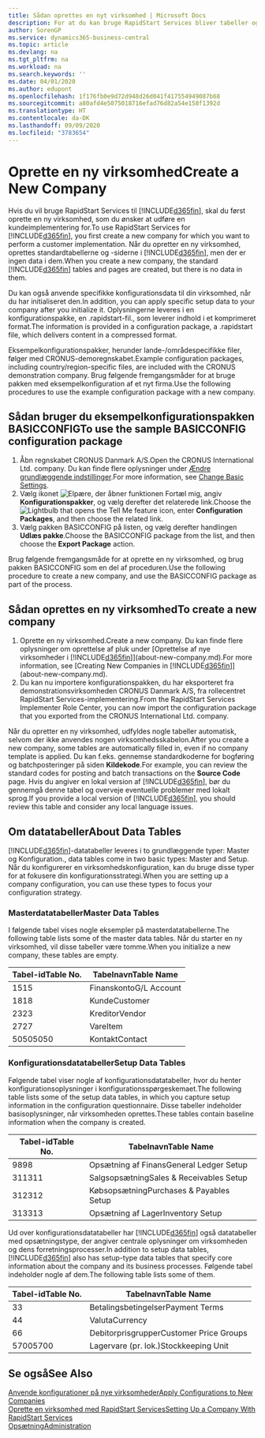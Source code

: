 ```yaml
---
title: Sådan oprettes en nyt virksomhed | Microsoft Docs
description: For at du kan bruge RapidStart Services bliver tabeller og sider oprettet, men der er ingen data i dem.
author: SorenGP
ms.service: dynamics365-business-central
ms.topic: article
ms.devlang: na
ms.tgt_pltfrm: na
ms.workload: na
ms.search.keywords: ''
ms.date: 04/01/2020
ms.author: edupont
ms.openlocfilehash: 1f176fb0e9d72d948d26d041f417554949087b68
ms.sourcegitcommit: a80afd4e5075018716efad76d82a54e158f1392d
ms.translationtype: HT
ms.contentlocale: da-DK
ms.lasthandoff: 09/09/2020
ms.locfileid: "3783654"
---
```

# <a name="create-a-new-company"></a><span data-ttu-id="b9118-103">Oprette en ny virksomhed</span><span class="sxs-lookup"><span data-stu-id="b9118-103">Create a New Company</span></span>
<span data-ttu-id="b9118-104">Hvis du vil bruge RapidStart Services til [!INCLUDE[d365fin](includes/d365fin_md.md)], skal du først oprette en ny virksomhed, som du ønsker at udføre en kundeimplementering for.</span><span class="sxs-lookup"><span data-stu-id="b9118-104">To use RapidStart Services for [!INCLUDE[d365fin](includes/d365fin_md.md)], you first create a new company for which you want to perform a customer implementation.</span></span> <span data-ttu-id="b9118-105">Når du opretter en ny virksomhed, oprettes standardtabellerne og -siderne i [!INCLUDE[d365fin](includes/d365fin_md.md)], men der er ingen data i dem.</span><span class="sxs-lookup"><span data-stu-id="b9118-105">When you create a new company, the standard [!INCLUDE[d365fin](includes/d365fin_md.md)] tables and pages are created, but there is no data in them.</span></span>

<span data-ttu-id="b9118-106">Du kan også anvende specifikke konfigurationsdata til din virksomhed, når du har initialiseret den.</span><span class="sxs-lookup"><span data-stu-id="b9118-106">In addition, you can apply specific setup data to your company after you initialize it.</span></span> <span data-ttu-id="b9118-107">Oplysningerne leveres i en konfigurationspakke, en .rapidstart-fil., som leverer indhold i et komprimeret format.</span><span class="sxs-lookup"><span data-stu-id="b9118-107">The information is provided in a configuration package, a .rapidstart file, which delivers content in a compressed format.</span></span>  

<span data-ttu-id="b9118-108">Eksempelkonfigurationspakker, herunder lande-/områdespecifikke filer, følger med CRONUS-demoregnskabet.</span><span class="sxs-lookup"><span data-stu-id="b9118-108">Example configuration packages, including country/region-specific files, are included with the CRONUS demonstration company.</span></span> <span data-ttu-id="b9118-109">Brug følgende fremgangsmåder for at bruge pakken med eksempelkonfiguration af et nyt firma.</span><span class="sxs-lookup"><span data-stu-id="b9118-109">Use the following procedures to use the example configuration package with a new company.</span></span>  

## <a name="to-use-the-sample-basicconfig-configuration-package"></a><span data-ttu-id="b9118-110">Sådan bruger du eksempelkonfigurationspakken BASICCONFIG</span><span class="sxs-lookup"><span data-stu-id="b9118-110">To use the sample BASICCONFIG configuration package</span></span>  
1. <span data-ttu-id="b9118-111">Åbn regnskabet CRONUS Danmark A/S.</span><span class="sxs-lookup"><span data-stu-id="b9118-111">Open the CRONUS International Ltd. company.</span></span> <span data-ttu-id="b9118-112">Du kan finde flere oplysninger under [Ændre grundlæggende indstillinger](ui-change-basic-settings.md).</span><span class="sxs-lookup"><span data-stu-id="b9118-112">For more information, see [Change Basic Settings](ui-change-basic-settings.md).</span></span>
2. <span data-ttu-id="b9118-113">Vælg ikonet ![Elpære, der åbner funktionen Fortæl mig](media/ui-search/search_small.png "Fortæl mig, hvad du vil foretage dig"), angiv **Konfigurationspakker**, og vælg derefter det relaterede link.</span><span class="sxs-lookup"><span data-stu-id="b9118-113">Choose the ![Lightbulb that opens the Tell Me feature](media/ui-search/search_small.png "Tell me what you want to do") icon, enter **Configuration Packages**, and then choose the related link.</span></span>  
3. <span data-ttu-id="b9118-114">Vælg pakken BASICCONFIG på listen, og vælg derefter handlingen **Udlæs pakke**.</span><span class="sxs-lookup"><span data-stu-id="b9118-114">Choose the BASICCONFIG package from the list, and then choose the **Export Package** action.</span></span>  

<span data-ttu-id="b9118-115">Brug følgende fremgangsmåde for at oprette en ny virksomhed, og brug pakken BASICCONFIG som en del af proceduren.</span><span class="sxs-lookup"><span data-stu-id="b9118-115">Use the following procedure to create a new company, and use the BASICCONFIG package as part of the process.</span></span>  

## <a name="to-create-a-new-company"></a><span data-ttu-id="b9118-116">Sådan oprettes en ny virksomhed</span><span class="sxs-lookup"><span data-stu-id="b9118-116">To create a new company</span></span>  
1. <span data-ttu-id="b9118-117">Oprette en ny virksomhed.</span><span class="sxs-lookup"><span data-stu-id="b9118-117">Create a new company.</span></span> <span data-ttu-id="b9118-118">Du kan finde flere oplysninger om oprettelse af pluk under [Oprettelse af nye virksomheder i [!INCLUDE[d365fin](includes/d365fin_md.md)]](about-new-company.md).</span><span class="sxs-lookup"><span data-stu-id="b9118-118">For more information, see [Creating New Companies in [!INCLUDE[d365fin](includes/d365fin_md.md)]](about-new-company.md).</span></span>
2. <span data-ttu-id="b9118-119">Du kan nu importere konfigurationspakken, du har eksporteret fra demonstrationsvirksomheden CRONUS Danmark A/S, fra rollecentret RapidStart Services-implementering.</span><span class="sxs-lookup"><span data-stu-id="b9118-119">From the RapidStart Services Implementer Role Center, you can now import the configuration package that you exported from the CRONUS International Ltd. company.</span></span>

<span data-ttu-id="b9118-120">Når du opretter en ny virksomhed, udfyldes nogle tabeller automatisk, selvom der ikke anvendes nogen virksomhedsskabelon.</span><span class="sxs-lookup"><span data-stu-id="b9118-120">After you create a new company, some tables are automatically filled in, even if no company template is applied.</span></span> <span data-ttu-id="b9118-121">Du kan f.eks. gennemse standardkoderne for bogføring og batchposteringer på siden **Kildekode**.</span><span class="sxs-lookup"><span data-stu-id="b9118-121">For example, you can review the standard codes for posting and batch transactions on the **Source Code** page.</span></span> <span data-ttu-id="b9118-122">Hvis du angiver en lokal version af [!INCLUDE[d365fin](includes/d365fin_md.md)], bør du gennemgå denne tabel og overveje eventuelle problemer med lokalt sprog.</span><span class="sxs-lookup"><span data-stu-id="b9118-122">If you provide a local version of [!INCLUDE[d365fin](includes/d365fin_md.md)], you should review this table and consider any local language issues.</span></span>

## <a name="about-data-tables"></a><span data-ttu-id="b9118-123">Om datatabeller</span><span class="sxs-lookup"><span data-stu-id="b9118-123">About Data Tables</span></span>
[!INCLUDE[d365fin](includes/d365fin_md.md)]<span data-ttu-id="b9118-124">-datatabeller leveres i to grundlæggende typer: Master og Konfiguration.</span><span class="sxs-lookup"><span data-stu-id="b9118-124">, data tables come in two basic types: Master and Setup.</span></span> <span data-ttu-id="b9118-125">Når du konfigurerer en virksomhedskonfiguration, kan du bruge disse typer for at fokusere din konfigurationsstrategi.</span><span class="sxs-lookup"><span data-stu-id="b9118-125">When you are setting up a company configuration, you can use these types to focus your configuration strategy.</span></span>  

### <a name="master-data-tables"></a><span data-ttu-id="b9118-126">Masterdatatabeller</span><span class="sxs-lookup"><span data-stu-id="b9118-126">Master Data Tables</span></span>  
<span data-ttu-id="b9118-127">I følgende tabel vises nogle eksempler på masterdatatabellerne.</span><span class="sxs-lookup"><span data-stu-id="b9118-127">The following table lists some of the master data tables.</span></span> <span data-ttu-id="b9118-128">Når du starter en ny virksomhed, vil disse tabeller være tomme.</span><span class="sxs-lookup"><span data-stu-id="b9118-128">When you initialize a new company, these tables are empty.</span></span>  

|<span data-ttu-id="b9118-129">Tabel-id</span><span class="sxs-lookup"><span data-stu-id="b9118-129">Table No.</span></span>|<span data-ttu-id="b9118-130">Tabelnavn</span><span class="sxs-lookup"><span data-stu-id="b9118-130">Table Name</span></span>|  
|-------------------|--------------------|  
|<span data-ttu-id="b9118-131">15</span><span class="sxs-lookup"><span data-stu-id="b9118-131">15</span></span>|<span data-ttu-id="b9118-132">Finanskonto</span><span class="sxs-lookup"><span data-stu-id="b9118-132">G/L Account</span></span>|  
|<span data-ttu-id="b9118-133">18</span><span class="sxs-lookup"><span data-stu-id="b9118-133">18</span></span>|<span data-ttu-id="b9118-134">Kunde</span><span class="sxs-lookup"><span data-stu-id="b9118-134">Customer</span></span>|  
|<span data-ttu-id="b9118-135">23</span><span class="sxs-lookup"><span data-stu-id="b9118-135">23</span></span>|<span data-ttu-id="b9118-136">Kreditor</span><span class="sxs-lookup"><span data-stu-id="b9118-136">Vendor</span></span>|  
|<span data-ttu-id="b9118-137">27</span><span class="sxs-lookup"><span data-stu-id="b9118-137">27</span></span>|<span data-ttu-id="b9118-138">Vare</span><span class="sxs-lookup"><span data-stu-id="b9118-138">Item</span></span>|  
|<span data-ttu-id="b9118-139">5050</span><span class="sxs-lookup"><span data-stu-id="b9118-139">5050</span></span>|<span data-ttu-id="b9118-140">Kontakt</span><span class="sxs-lookup"><span data-stu-id="b9118-140">Contact</span></span>|  

### <a name="setup-data-tables"></a><span data-ttu-id="b9118-141">Konfigurationsdatatabeller</span><span class="sxs-lookup"><span data-stu-id="b9118-141">Setup Data Tables</span></span>  
<span data-ttu-id="b9118-142">Følgende tabel viser nogle af konfigurationsdatatabeller, hvor du henter konfigurationsoplysninger i konfigurationsspørgeskemaet.</span><span class="sxs-lookup"><span data-stu-id="b9118-142">The following table lists some of the setup data tables, in which you capture setup information in the configuration questionnaire.</span></span> <span data-ttu-id="b9118-143">Disse tabeller indeholder basisoplysninger, når virksomheden oprettes.</span><span class="sxs-lookup"><span data-stu-id="b9118-143">These tables contain baseline information when the company is created.</span></span>  

|<span data-ttu-id="b9118-144">Tabel-id</span><span class="sxs-lookup"><span data-stu-id="b9118-144">Table No.</span></span>|<span data-ttu-id="b9118-145">Tabelnavn</span><span class="sxs-lookup"><span data-stu-id="b9118-145">Table Name</span></span>|  
|-------------------|--------------------|  
|<span data-ttu-id="b9118-146">98</span><span class="sxs-lookup"><span data-stu-id="b9118-146">98</span></span>|<span data-ttu-id="b9118-147">Opsætning af Finans</span><span class="sxs-lookup"><span data-stu-id="b9118-147">General Ledger Setup</span></span>|  
|<span data-ttu-id="b9118-148">311</span><span class="sxs-lookup"><span data-stu-id="b9118-148">311</span></span>|<span data-ttu-id="b9118-149">Salgsopsætning</span><span class="sxs-lookup"><span data-stu-id="b9118-149">Sales & Receivables Setup</span></span>|  
|<span data-ttu-id="b9118-150">312</span><span class="sxs-lookup"><span data-stu-id="b9118-150">312</span></span>|<span data-ttu-id="b9118-151">Købsopsætning</span><span class="sxs-lookup"><span data-stu-id="b9118-151">Purchases & Payables Setup</span></span>|  
|<span data-ttu-id="b9118-152">313</span><span class="sxs-lookup"><span data-stu-id="b9118-152">313</span></span>|<span data-ttu-id="b9118-153">Opsætning af Lager</span><span class="sxs-lookup"><span data-stu-id="b9118-153">Inventory Setup</span></span>|  

<span data-ttu-id="b9118-154">Ud over konfigurationsdatatabeller har [!INCLUDE[d365fin](includes/d365fin_md.md)] også datatabeller med opsætningstype, der angiver centrale oplysninger om virksomheden og dens forretningsprocesser.</span><span class="sxs-lookup"><span data-stu-id="b9118-154">In addition to setup data tables, [!INCLUDE[d365fin](includes/d365fin_md.md)] also has setup-type data tables that specify core information about the company and its business processes.</span></span> <span data-ttu-id="b9118-155">Følgende tabel indeholder nogle af dem.</span><span class="sxs-lookup"><span data-stu-id="b9118-155">The following table lists some of them.</span></span>  

|<span data-ttu-id="b9118-156">Tabel-id</span><span class="sxs-lookup"><span data-stu-id="b9118-156">Table No.</span></span>|<span data-ttu-id="b9118-157">Tabelnavn</span><span class="sxs-lookup"><span data-stu-id="b9118-157">Table Name</span></span>|  
|-------------------|--------------------|  
|<span data-ttu-id="b9118-158">3</span><span class="sxs-lookup"><span data-stu-id="b9118-158">3</span></span>|<span data-ttu-id="b9118-159">Betalingsbetingelser</span><span class="sxs-lookup"><span data-stu-id="b9118-159">Payment Terms</span></span>|  
|<span data-ttu-id="b9118-160">4</span><span class="sxs-lookup"><span data-stu-id="b9118-160">4</span></span>|<span data-ttu-id="b9118-161">Valuta</span><span class="sxs-lookup"><span data-stu-id="b9118-161">Currency</span></span>|  
|<span data-ttu-id="b9118-162">6</span><span class="sxs-lookup"><span data-stu-id="b9118-162">6</span></span>|<span data-ttu-id="b9118-163">Debitorprisgrupper</span><span class="sxs-lookup"><span data-stu-id="b9118-163">Customer Price Groups</span></span>|  
|<span data-ttu-id="b9118-164">5700</span><span class="sxs-lookup"><span data-stu-id="b9118-164">5700</span></span>|<span data-ttu-id="b9118-165">Lagervare (pr. lok.)</span><span class="sxs-lookup"><span data-stu-id="b9118-165">Stockkeeping Unit</span></span>|

  

## <a name="see-also"></a><span data-ttu-id="b9118-166">Se også</span><span class="sxs-lookup"><span data-stu-id="b9118-166">See Also</span></span>  
[<span data-ttu-id="b9118-167">Anvende konfigurationer på nye virksomheder</span><span class="sxs-lookup"><span data-stu-id="b9118-167">Apply Configurations to New Companies</span></span>](admin-apply-configuration-to-new-companies.md)  
[<span data-ttu-id="b9118-168">Oprette en virksomhed med RapidStart Services</span><span class="sxs-lookup"><span data-stu-id="b9118-168">Setting Up a Company With RapidStart Services</span></span>](admin-set-up-a-company-with-rapidstart.md)  
[<span data-ttu-id="b9118-169">Opsætning</span><span class="sxs-lookup"><span data-stu-id="b9118-169">Administration</span></span>](admin-setup-and-administration.md)
